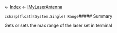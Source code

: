 ← [Index](Api-Index) ← [IMyLaserAntenna](Sandbox.ModAPI.Ingame.IMyLaserAntenna)

```csharp[float](System.Single) Range```##### Summary

Gets or sets the max range of the laser set in terminal

